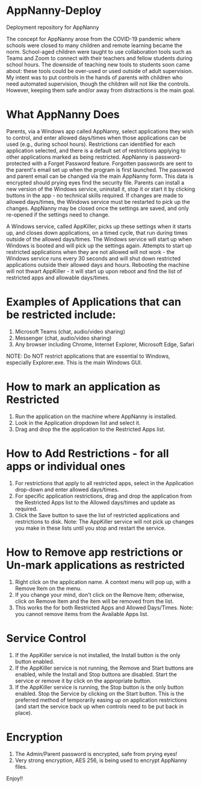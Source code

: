 # AppNanny-Deploy
Deployment repository for AppNanny

The concept for AppNanny arose from the COVID-19 pandemic where schools were closed to many children and remote learning became the norm.
School-aged children were taught to use collaboration tools such as Teams and Zoom to connect with their teachers and fellow students
during school hours.  The downside of teaching new tools to students soon came about:  these tools could be over-used or used outside of adult supervision.
My intent was to put controls in the hands of parents with children who need automated supervision, though the children will not like the controls.  However,
keeping them safe and/or away from distractions is the main goal.

What AppNanny Does
==================
Parents, via a Windows app called AppNanny, select applications they wish to control, and enter allowed days/times when those applications can be used (e.g., during school hours).  Restrictions can identified for each application selected, and there is a default set of restrictions applying to other applications marked as being restricted.  AppNanny is password-protected with a Forget Password feature.  Forgotten passwords are sent to the parent's email set up when the program is first launched.  The password and parent email can be changed via the main AppNanny form.  This data is encrypted should prying eyes find the security file.  Parents can install a new version of the Windows service, uninstall it, stop it or start it by clicking buttons in the app - no technical skills required.  If changes are made to allowed days/times, the Windows service must be restarted to pick up the changes.  AppNanny may be closed once the settings are saved, and only re-opened if the settings need to change.

A Windows service, called AppKiller, picks up these settings when it starts up, and closes down applications, on a timed cycle, that run during times outside of the allowed days/times.  The Windows service will start up when Windows is booted and will pick up the settings again.  Attempts to start up restricted applications when they are not allowed will not work - the Windows service runs every 30 seconds and will shut down restricted applications outside their allowed days and hours.  Rebooting the machine will not thwart AppKiller - it will start up upon reboot and find the list of restricted apps and allowable days/times.

Examples of Applications that can be restricted include:
========================================================
   1) Microsoft Teams (chat, audio/video sharing)
   2) Messenger (chat, audio/video sharing)
   3) Any browser including Chrome, Internet Explorer, Microsoft Edge, Safari

NOTE:  Do NOT restrict applications that are essential to Windows, especially Explorer.exe.  This is the main Windows GUI.
   
How to mark an application as Restricted
========================================
   1) Run the application on the machine where AppNanny is installed.
   2) Look in the Application dropdown list and select it.
   3) Drag and drop the the application to the Restricted Apps list.

How to Add Restrictions - for all apps or individual ones
=========================================================
   1) For restrictions that apply to all restricted apps, select <default> in the Application drop-down and enter allowed days/times.
   2) For specific application restrictions, drag and drop the application from the Restricted Apps list to the Allowed days/times and update as
      required.
   3) Click the Save button to save the list of restricted applications and restrictions to disk.
   Note:  The AppKiller service will not pick up changes you make in these lists until you stop and restart the service.
   
How to Remove app restrictions or Un-mark applications as restricted
====================================================================
   1) Right click on the application name.  A context menu will pop up, with a Remove Item on the menu.
   2) If you change your mind, don't click on the Remove Item; otherwise, click on Remove Item and the item will be removed from the list.
   3) This works the for both Restricted Apps and Allowed Days/Times.
   Note:  you cannot remove items from the Available Apps list.
   
Service Control
===============
   1) If the AppKiller service is not installed, the Install button is the only button enabled.
   2) If the AppKiller service is not running, the Remove and Start buttons are enabled, while the Install and Stop buttons are disabled.  Start the service or
      remove it by click on the appropriate button.
   3) If the AppKiller service is running, the Stop button is the only button enabled.  Stop the Service by clicking on the Start button.  This is the preferred
      method of temporarily easing up on application restrictions (and start the service back up when controls need to be put back in place).
 
 Encryption
 ==========
   1) The Admin/Parent password is encrypted, safe from prying eyes!
   2) Very strong encryption, AES 256, is being used to encrypt AppNanny files.
  
 Enjoy!!
